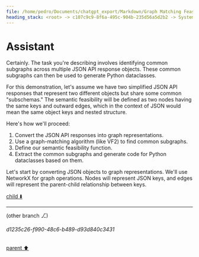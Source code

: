 ```yaml
---
file: /home/pedro/Documents/chatgpt_export/Markdown/Graph Matching Feasibility Explanation.md
heading_stack: <root> -> c107c9c9-8f6a-495c-904b-235d56a5d2b2 -> System -> 201c3e31-2aa4-4889-bf9a-7b2f47a7b304 -> System -> aaa251a3-5cb0-4526-a1ed-39cc659d7cc2 -> User -> 77b07057-503b-4e8f-bac8-e1a6de24738f -> Assistant -> Syntactic Feasibility -> Semantic Feasibility -> aaa2c26f-c4b8-4e51-8df5-fd93d6377e9e -> User -> 5103b6c1-bfb8-4864-8c23-7d1455a6a36d -> Assistant
---
```

# Assistant

Certainly. The task you're describing involves identifying common subgraphs across multiple JSON API response objects. These common subgraphs can then be used to generate Python dataclasses. 

For this demonstration, let's assume we have two simplified JSON API responses that represent two different objects but share some common "subschemas." The semantic feasibility will be defined as two nodes having the same keys and outward edges, which in the context of JSON would mean the same object keys and nested structure.

Here's how we'll proceed:

1. Convert the JSON API responses into graph representations.
2. Use a graph-matching algorithm (like VF2) to find common subgraphs.
3. Define our semantic feasibility function.
4. Extract the common subgraphs and generate code for Python dataclasses based on them.

Let's start by converting JSON objects to graph representations. We'll use NetworkX for graph operations. Nodes will represent JSON keys, and edges will represent the parent-child relationship between keys.

[child ⬇️](#d1235c26-f990-48c6-b489-d93d840c3431)

---

(other branch ⎇)
###### d1235c26-f990-48c6-b489-d93d840c3431
[parent ⬆️](#5103b6c1-bfb8-4864-8c23-7d1455a6a36d)
